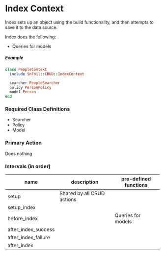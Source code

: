 # Index Context

Index sets up an object using the build functionality, and then attempts to save it to the data source.

Index does the following:

- Queries for models

##### Example

```ruby
class PeopleContext
  include SnFoil::CRUD::IndexContext

  searcher PeopleSearcher
  policy PersonPolicy
  model Person
end
```

### Required Class Definitions

- Searcher
- Policy
- Model

### Primary Action
Does nothing
### Intervals (in order)

<table>
  <thead>
    <th>name</th>
    <th>description</th>
    <th>pre-defined functions</th>
  </thead>

  <tbody>
    <tr>
      <td>setup</td>
      <td>Shared by all CRUD actions</td>
      <td></td>
    </tr>
    <tr>
      <td>setup_index</td>
      <td></td>
      <td></td>
    </tr>
    <tr>
      <td>before_index</td>
      <td></td>
      <td>Queries for models</td>
    </tr>
    <tr>
      <td>after_index_success</td>
      <td></td>
      <td></td>
    </tr>
    <tr>
      <td>after_index_failure</td>
      <td></td>
      <td></td>
    </tr>
    <tr>
      <td>after_index</td>
      <td></td>
      <td></td>
    </tr>
  </tbody>
</table>
